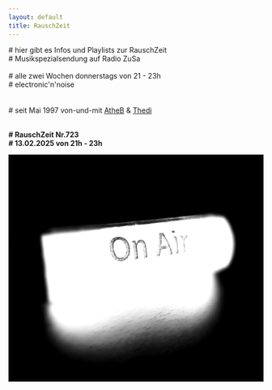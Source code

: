 ```yaml
---
layout: default
title: RauschZeit
---
```


\# hier gibt es Infos und Playlists zur RauschZeit  
\# Musikspezialsendung auf Radio ZuSa 
<br /><br />
\# alle zwei Wochen donnerstags von 21 - 23h  
\# electronic'n'noise  
<br /><br />
\# seit Mai 1997 von-und-mit [AtheB](/dropdown/djs_atheb.html) &amp; [Thedi](/dropdown/djs_thedi.html)
<br /><br />
<p style="text-align: left;">
    <strong>
        # RauschZeit Nr.723<br />
        # 13.02.2025 von 21h - 23h
    </strong>
</p>

<img class="aligncenter" style="border: 0px none;" src="/uploads/2021/05/RZ_OnAir_3.jpg" alt="" width="600" height="448" border="0" />
